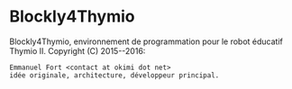 Blockly4Thymio
==============

Blockly4Thymio, environnement de programmation pour le robot éducatif Thymio II.
Copyright (C) 2015--2016:
	
	Emmanuel Fort <contact at okimi dot net>
	idée originale, architecture, développeur principal.
